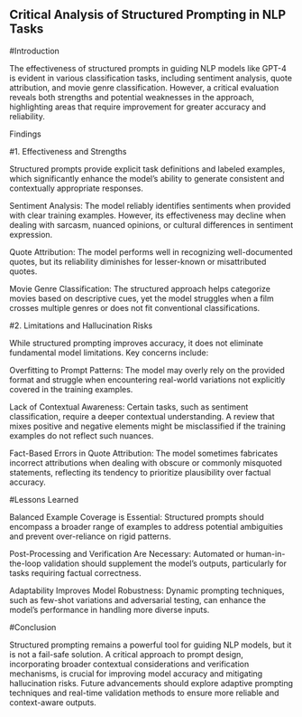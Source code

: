 ## Critical Analysis of Structured Prompting in NLP Tasks

#Introduction

The effectiveness of structured prompts in guiding NLP models like GPT-4 is evident in various classification tasks, including sentiment analysis, quote attribution, and movie genre classification. However, a critical evaluation reveals both strengths and potential weaknesses in the approach, highlighting areas that require improvement for greater accuracy and reliability.

Findings

#1. Effectiveness and Strengths

Structured prompts provide explicit task definitions and labeled examples, which significantly enhance the model’s ability to generate consistent and contextually appropriate responses.

Sentiment Analysis: The model reliably identifies sentiments when provided with clear training examples. However, its effectiveness may decline when dealing with sarcasm, nuanced opinions, or cultural differences in sentiment expression.

Quote Attribution: The model performs well in recognizing well-documented quotes, but its reliability diminishes for lesser-known or misattributed quotes.

Movie Genre Classification: The structured approach helps categorize movies based on descriptive cues, yet the model struggles when a film crosses multiple genres or does not fit conventional classifications.

#2. Limitations and Hallucination Risks

While structured prompting improves accuracy, it does not eliminate fundamental model limitations. Key concerns include:

Overfitting to Prompt Patterns: The model may overly rely on the provided format and struggle when encountering real-world variations not explicitly covered in the training examples.

Lack of Contextual Awareness: Certain tasks, such as sentiment classification, require a deeper contextual understanding. A review that mixes positive and negative elements might be misclassified if the training examples do not reflect such nuances.

Fact-Based Errors in Quote Attribution: The model sometimes fabricates incorrect attributions when dealing with obscure or commonly misquoted statements, reflecting its tendency to prioritize plausibility over factual accuracy.

#Lessons Learned

Balanced Example Coverage is Essential: Structured prompts should encompass a broader range of examples to address potential ambiguities and prevent over-reliance on rigid patterns.

Post-Processing and Verification Are Necessary: Automated or human-in-the-loop validation should supplement the model’s outputs, particularly for tasks requiring factual correctness.

Adaptability Improves Model Robustness: Dynamic prompting techniques, such as few-shot variations and adversarial testing, can enhance the model’s performance in handling more diverse inputs.

#Conclusion

Structured prompting remains a powerful tool for guiding NLP models, but it is not a fail-safe solution. A critical approach to prompt design, incorporating broader contextual considerations and verification mechanisms, is crucial for improving model accuracy and mitigating hallucination risks. Future advancements should explore adaptive prompting techniques and real-time validation methods to ensure more reliable and context-aware outputs.

